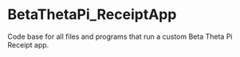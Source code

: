 # BetaThetaPi_ReceiptApp
Code base for all files and programs that run a custom Beta Theta Pi Receipt app.
